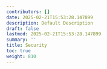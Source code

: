 ```yaml
---
contributors: []
date: 2025-02-21T15:53:28.147899
description: Default Description
draft: false
lastmod: 2025-02-21T15:53:28.147899
summary: ''
title: Security
toc: true
weight: 810
---
```



